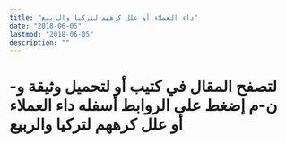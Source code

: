 ```yaml
---
title: "داء العملاء أو علل كرههم لتركيا والربيع"
date: "2018-06-05"
lastmod: "2018-06-05"
description: ""
---
```

# **لتصفح المقال في كتيب أو لتحميل وثيقة و-ن-م إضغط على الروابط أسفله** **داء العملاء أو علل كرههم لتركيا والربيع**

###